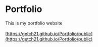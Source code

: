 # Portfolio
This is my portfolio website
\
\
[https://getch21.github.io/Portfolio/public](https://getch21.github.io/Portfolio/public)
